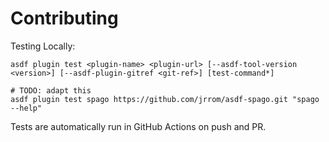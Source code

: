 # Contributing

Testing Locally:

```shell
asdf plugin test <plugin-name> <plugin-url> [--asdf-tool-version <version>] [--asdf-plugin-gitref <git-ref>] [test-command*]

# TODO: adapt this
asdf plugin test spago https://github.com/jrrom/asdf-spago.git "spago --help"
```

Tests are automatically run in GitHub Actions on push and PR.
